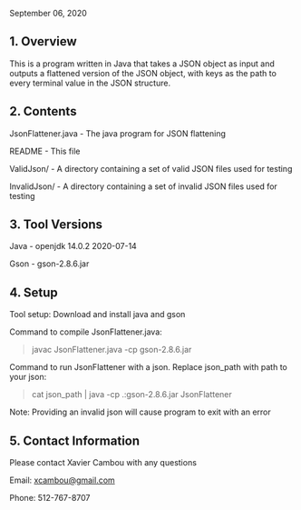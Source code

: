 September 06, 2020

## 1. Overview
This is a program written in Java that takes a JSON object as
input and outputs a flattened version of the JSON object,
with keys as the path to every terminal value in the JSON
structure.

## 2. Contents
JsonFlattener.java - The java program for JSON flattening

README             - This file

ValidJson/         - A directory containing a set of valid
                     JSON files used for testing
                     
InvalidJson/       - A directory containing a set of invalid
                     JSON files used for testing

## 3. Tool Versions
Java - openjdk 14.0.2 2020-07-14

Gson - gson-2.8.6.jar

## 4. Setup
Tool setup:  Download and install java and gson

Command to compile JsonFlattener.java:
  > javac JsonFlattener.java -cp gson-2.8.6.jar

Command to run JsonFlattener with a json.  Replace json_path
with path to your json:
  > cat json_path | java -cp .:gson-2.8.6.jar JsonFlattener

Note: Providing an invalid json will cause program to exit
with an error

## 5. Contact Information
Please contact Xavier Cambou with any questions

Email: xcambou@gmail.com

Phone: 512-767-8707
